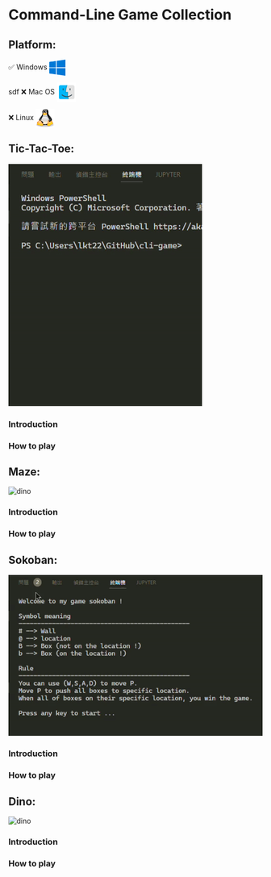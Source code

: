 # Command-Line Game Collection

## Platform:

:white_check_mark: Windows <a href="https://www.microsoft.com" target="blank"><img align="center" src="https://raw.githubusercontent.com/jerry762/jerry762/master/icons/windows-10-icon.svg" alt="windows-10" height="32" width="32" /></a>

sdf
:x: Mac OS <a href="https://www.microsoft.com" target="blank"><img align="center" src="https://raw.githubusercontent.com/jerry762/jerry762/9e3970855d9773071ed8c1496b8251ac96cad096/icons/mac-icon.svg" alt="mac-os" height="38" width="38" /></a>

:x: Linux <a href="https://ubuntu.com" target="blank"><img align="center" src="https://raw.githubusercontent.com/jerry762/jerry762/master/icons/tux-icon.svg" alt="linux" height="37" width="37" /></a>

## Tic-Tac-Toe:

![tic-tac-toe](tic-tac-toe/assets/tic_tac_toe.gif)

### Introduction

### How to play

## Maze:

![dino](maze/assets/maze.gif)

### Introduction

### How to play

## Sokoban:

![dino](sokoban/assets/sokoban.gif)

### Introduction

### How to play

## Dino:

![dino](dino/assets/dino.gif)

### Introduction

### How to play

